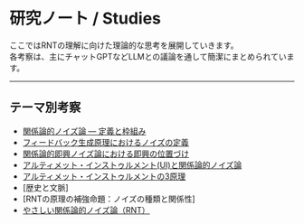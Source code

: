 # 研究ノート / Studies

ここではRNTの理解に向けた理論的な思考を展開していきます。  
各考察は、主にチャットGPTなどLLMとの議論を通して簡潔にまとめられています。

---

## テーマ別考察
- [関係論的ノイズ論 ― 定義と枠組み](satie.md)
- [フィードバック生成原理におけるノイズの定義](ui-position-mapping.md)
- [関係論的即興ノイズ論における即興の位置づけ](uiai.md)
- [アルティメット・インストゥルメント(UI)と関係論的ノイズ論](rnt.md)
- [アルティメット・インストゥルメントの3原理](rnt_overview.md)
- [歴史と文脈]
- [RNTの原理の補強命題：ノイズの種類と関係性]
- [やさしい関係論的ノイズ論（RNT）](rnt_ez.md)

